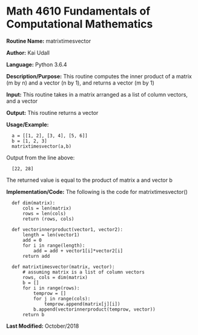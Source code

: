 # Math 4610 Fundamentals of Computational Mathematics

**Routine Name:**           matrixtimesvector

**Author:** Kai Udall

**Language:** Python 3.6.4

**Description/Purpose:** This routine computes the inner product of a matrix (m by n) and a vector (n by 1), and returns a vector (m by 1)

**Input:** This routine takes in a matrix arranged as a list of column vectors, and a vector

**Output:** This routine returns a vector

**Usage/Example:**

      a = [[1, 2], [3, 4], [5, 6]]
      b = [1, 2, 3]
      matrixtimesvector(a,b)

Output from the line above:

      [22, 28]

The returned value is equal to the product of matrix a and vector b

**Implementation/Code:** The following is the code for matrixtimesvector()

      def dim(matrix):
          cols = len(matrix)
          rows = len(cols)
          return (rows, cols)

      def vectorinnerproduct(vector1, vector2):
          length = len(vector1)
          add = 0
          for i in range(length):
              add = add + vector1[i]*vector2[i]
          return add
      
      def matrixtimesvector(matrix, vector):
          # assuming matrix is a list of column vectors
          rows, cols = dim(matrix)
          b = []
          for i in range(rows):
              temprow = []
              for j in range(cols):
                  temprow.append(matrix[j][i])
              b.append(vectorinnerproduct(temprow, vector))
          return b


**Last Modified:** October/2018
